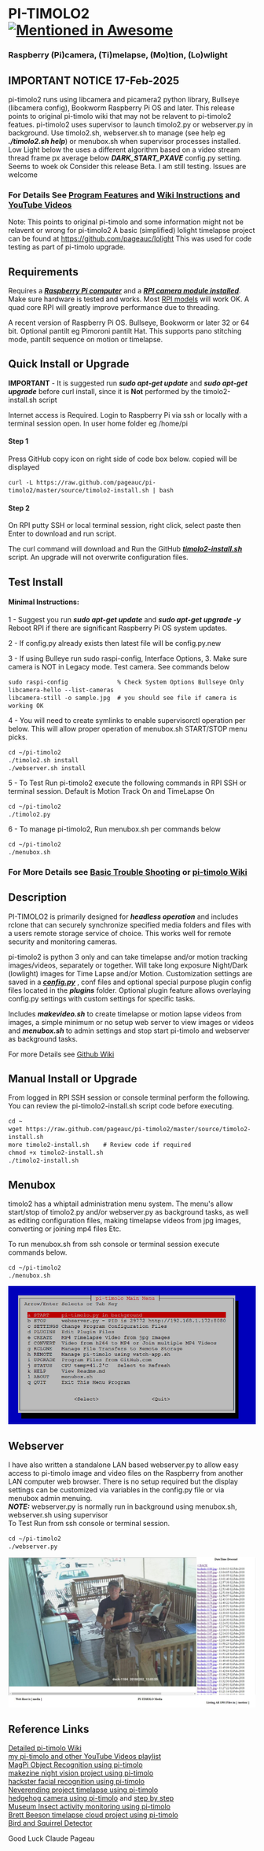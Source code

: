 # PI-TIMOLO2 [![Mentioned in Awesome <INSERT LIST NAME>](https://awesome.re/mentioned-badge.svg)](https://github.com/thibmaek/awesome-raspberry-pi)
### Raspberry (Pi)camera, (Ti)melapse, (Mo)tion, (Lo)wlight 

## IMPORTANT NOTICE 17-Feb-2025

pi-timolo2 runs using libcamera and picamera2 python library, Bullseye (libcamera config), Bookworm Raspberry Pi OS and later.
This release points to original pi-timolo wiki that may not be relavent to pi-timolo2 featues.
pi-timolo2 uses supervisor to launch timolo2.py or webserver.py in background.  Use timolo2.sh, webserver.sh to manage (see help eg ***./timolo2.sh help***)
or menubox.sh when supervisor processes installed.   
Low Light below the uses a different algorithm based on a video stream thread frame px average below ***DARK_START_PXAVE*** config.py setting.  Seems to woek ok
Consider this release Beta.  I am still testing.  Issues are welcome

### For Details See [Program Features](https://github.com/pageauc/pi-timolo/wiki/Introduction#program-features) and [Wiki Instructions](https://github.com/pageauc/pi-timolo/wiki) and [YouTube Videos](https://www.youtube.com/playlist?list=PLLXJw_uJtQLa11A4qjVpn2D2T0pgfaSG0)
Note: This points to original pi-timolo and some information might not be relavent or wrong for pi-timolo2
A basic (simplified) lolight timelapse project can be found at https://github.com/pageauc/lolight
This was used for code testing as part of pi-timolo upgrade.

## Requirements
Requires a [***Raspberry Pi computer***](https://www.raspberrypi.org/documentation/setup/) and a 
[***RPI camera module installed***](https://www.raspberrypi.org/documentation/usage/camera/).
Make sure hardware is tested and works. Most [RPI models](https://www.raspberrypi.org/products/) will work OK. 
A quad core RPI will greatly improve performance due to threading. 

A recent version of Raspberry Pi OS. Bullseye, Bookworm or later 32 or 64 bit. Optional pantilt eg Pimoroni pantilt Hat.
This supports pano stitching mode, pantilt sequence on motion or timelapse.
 
## Quick Install or Upgrade
**IMPORTANT** - It is suggested run ***sudo apt-get update*** and ***sudo apt-get upgrade***
before curl install, since it is **Not** performed by the timolo2-install.sh script

Internet access is Required. Login to Raspberry Pi via ssh or locally with a terminal session open. In user home folder eg /home/pi 

#### Step 1
Press GitHub copy icon on right side of code box below. copied will be displayed                

    curl -L https://raw.github.com/pageauc/pi-timolo2/master/source/timolo2-install.sh | bash

#### Step 2
On RPI putty SSH or local terminal session, right click, select paste then Enter to download and run script.  

The curl command will download and Run the GitHub [***timolo2-install.sh***](https://github.com/pageauc/pi-timolo2/blob/main/source/timolo2-install.sh) script. 
An upgrade will not overwrite configuration files.   


## Test Install

#### Minimal Instructions:
1 - Suggest you run ***sudo apt-get update*** and ***sudo apt-get upgrade -y***
    Reboot RPI if there are significant Raspberry Pi OS system updates.

2 - If config.py already exists then latest file will be config.py.new

3 - If using Bulleye run sudo raspi-config, Interface Options, 3. 
    Make sure camera is NOT in Legacy mode. Test camera. See commands below
	
	sudo raspi-config              % Check System Options Bullseye Only
	libcamera-hello --list-cameras 
	libcamera-still -o sample.jpg  # you should see file if camera is working OK

4 - You will need to create symlinks to enable supervisorctl operation per below.
	This will allow proper operation of menubox.sh START/STOP menu picks.

    cd ~/pi-timolo2
    ./timolo2.sh install
    ./webserver.sh install
	
5 - To Test Run pi-timolo2 execute the following commands in RPI SSH
    or terminal session. Default is Motion Track On and TimeLapse On

    cd ~/pi-timolo2
    ./timolo2.py

6 - To manage pi-timolo2, Run menubox.sh per commands below

    cd ~/pi-timolo2
    ./menubox.sh


### For More Details see [Basic Trouble Shooting](https://github.com/pageauc/pi-timolo/wiki/Basic-Trouble-Shooting) or [pi-timolo Wiki](https://github.com/pageauc/pi-timolo/wiki)

## Description
PI-TIMOLO2 is primarily designed for ***headless operation*** and includes rclone that
can securely synchronize specified media folders and files with a users remote storage service of choice. This works well for remote security and monitoring
cameras. 

pi-timolo2 is python 3 only and can take timelapse and/or motion tracking images/videos, separately or together. Will take
long exposure Night/Dark (lowlight) images for Time Lapse and/or Motion. Customization settings are saved in a [***config.py***](https://github.com/pageauc/pi-timolo2/blob/main/source/config.py) ,
conf files and optional special purpose plugin config files located in the ***plugins*** folder. 
Optional plugin feature allows overlaying config.py settings with custom settings for specific tasks.  

Includes ***makevideo.sh*** to create timelapse or motion lapse videos from images, a simple minimum or no setup web server to view images or videos and ***menubox.sh*** 
to admin settings and stop start pi-timolo and webserver as background tasks. 
       
For more Details see [Github Wiki](https://github.com/pageauc/pi-timolo/wiki)   
    
## Manual Install or Upgrade  
From logged in RPI SSH session or console terminal perform the following. You can review
the pi-timolo2-install.sh script code before executing.

    cd ~
    wget https://raw.github.com/pageauc/pi-timolo2/master/source/timolo2-install.sh
    more timolo2-install.sh    # Review code if required
    chmod +x timolo2-install.sh
    ./timolo2-install.sh
    
## Menubox
timolo2 has a whiptail administration menu system. The menu's allow
start/stop of timolo2.py and/or webserver.py as background tasks, as well as
editing configuration files, making timelapse videos from jpg images, converting or joining mp4 files Etc.    

To run menubox.sh from ssh console or terminal session execute commands below.

    cd ~/pi-timolo2
    ./menubox.sh

![menubox main menu](menubox.png)
 
## Webserver
I have also written a standalone LAN based webserver.py to allow easy access to pi-timolo image and video files
on the Raspberry from another LAN computer web browser.  There is no setup required but the display
settings can be customized via variables in the config.py file or via menubox admin menuing.     
***NOTE:*** webserver.py is normally run in background using menubox.sh, webserver.sh using supervisor    
To Test Run from ssh console or terminal session. 
    
    cd ~/pi-timolo2
    ./webserver.py

![webserver browser screen shot](webserver.jpg)


## Reference Links 
[Detailed pi-timolo Wiki](https://github.com/pageauc/pi-timolo/wiki)  
[my pi-timolo and other YouTube Videos playlist](https://www.youtube.com/playlist?list=PLLXJw_uJtQLa11A4qjVpn2D2T0pgfaSG0)    
[MagPi Object Recognition using pi-timolo](https://magpi.raspberrypi.org/articles/wildlife-camera-object-recognition)    
[makezine night vision project using pi-timolo](https://makezine.com/2016/05/26/spy-on-garden-critters-with-raspberry-pi-powered-night-vision/)    
[hackster facial recognition using pi-timolo](https://www.hackster.io/gr1m/raspberry-pi-facial-recognition-16e34e)    
[Neverending project timelapse using pi-timolo](https://www.theneverendingprojectslist.com/raspberrypiprojects/timelapse/)       
[hedgehog camera using pi-timolo](http://www.sconemad.com/blog/hedgeycam/) and [step by step](https://oraclefrontovik.com/2016/08/28/a-step-by-step-guide-to-building-a-raspberry-pi-hedgehog-camera/)    
[Museum Insect activity monitoring using pi-timolo](https://www.vam.ac.uk/blog/caring-for-our-collections/making-a-simple-insect-activity-monitor-using-a-raspberry-pi)    
[Brett Beeson timelapse cloud project using pi-timolo](https://brettbeeson.com.au/timelapse-cloud/)     
[Bird and Squirrel Detector](https://magpi.raspberrypi.org/articles/ml-based-bird-and-squirrel-detector)  
	
Good Luck
Claude Pageau 
